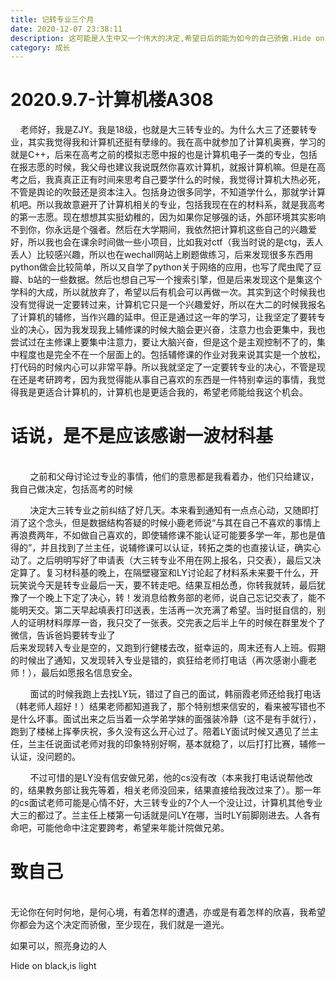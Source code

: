 ```yaml
---
title: 记转专业三个月
date: 2020-12-07 23:38:11
description: 这可能是人生中又一个伟大的决定,希望日后的能为如今的自己骄傲.Hide on black, is light
category: 成长
---
```

# 2020.9.7-计算机楼A308 
&nbsp;&nbsp;&nbsp;&nbsp;老师好，我是ZJY。我是18级，也就是大三转专业的。为什么大三了还要转专业，其实我觉得我和计算机还挺有孽缘的。我在高中就参加了计算机奥赛，学习的就是C++，后来在高考之前的模拟志愿中报的也是计算机电子一类的专业，包括在报志愿的时候，我父母也建议我说既然你喜欢计算机，就报计算机嘛。但是在高考之后，我真真正正有时间来思考自己要学什么的时候，我觉得计算机大热必死，不管是舆论的吹鼓还是资本注入。包括身边很多同学，不知道学什么，那就学计算机吧。所以我故意避开了计算机相关的专业，包括我现在在的材料系，就是我高考的第一志愿。现在想想其实挺幼稚的，因为如果你足够强的话，外部环境其实影响不到你，你永远是个强者。然后在大学期间，我依然把计算机这些自己的兴趣爱好，所以我也会在课余时间做一些小项目，比如我对ctf（我当时说的是ctg，丢人丢人）比较感兴趣，所以也在wechall网站上刷题做练习，后来发现很多东西用python做会比较简单，所以又自学了python关于网络的应用，也写了爬虫爬了豆瓣、b站的一些数据。然后也想自己写一个搜索引擎，但是后来发现这个是集这个学科的大成，所以就放弃了，希望以后有机会可以再做一次。其实到这个时候我也没有觉得说一定要转过来，计算机它只是一个兴趣爱好，所以在大二的时候我报名了计算机的辅修，当作兴趣的延申。但正是通过这一年的学习，让我坚定了要转专业的决心，因为我发现我上辅修课的时候大脑会更兴奋，注意力也会更集中，我也尝试过在主修课上要集中注意力，要让大脑兴奋，但是这个是主观控制不了的，集中程度也是完全不在一个层面上的。包括辅修课的作业对我来说其实是一个放松，打代码的时候内心可以非常平静。所以我就坚定了一定要转专业的决心，不管是现在还是考研跨考，因为我觉得能从事自己喜欢的东西是一件特别幸运的事情，我觉得我是更适合计算机的，计算机也是更适合我的，希望老师能给我这个机会。

# 话说，是不是应该感谢一波材科基
  <br/>
&nbsp;&nbsp;&nbsp;&nbsp;&nbsp;&nbsp;&nbsp;&nbsp;之前和父母讨论过专业的事情，他们的意思都是我看着办，他们只给建议，我自己做决定，包括高考的时候  
   
&nbsp;&nbsp;&nbsp;&nbsp;&nbsp;&nbsp;&nbsp;&nbsp;决定大三转专业之前纠结了好几天。本来看到通知有一点点心动，又随即打消了这个念头，但是数据结构答疑的时候小鹿老师说“与其在自己不喜欢的事情上再浪费两年，不如做自己喜欢的，即使辅修课不能认证可能要多学一年，那也是值得的”，并且找到了兰主任，说辅修课可以认证，转拓之类的也直接认证，确实心动了。之后明明写好了申请表（大三转专业不用在网上报名，只交表），最后又决定算了。复习材科基的晚上，在隔壁寝室和LY讨论起了材料系未来要干什么，开玩笑说今天是转专业最后一天，要不转走吧。结果互相怂恿，你转我就转，最后犹豫了一个晚上下定了决心，转！发消息给教务部的老师，说自己忘记交表了，能不能明天交。第二天早起填表打印送表，生活再一次充满了希望。当时挺自信的，别人的证明材料厚厚一沓，我只交了一张表。交完表之后半上午的时候在群里发个了微信，告诉爸妈要转专业了  
后来发现转入专业是空的，又跑到行健楼去改，挺幸运的，周末还有人上班。假期的时候出了通知，又发现转入专业是错的，疯狂给老师打电话（再次感谢小鹿老师！），最后如愿报名信息安全。  
   
&nbsp;&nbsp;&nbsp;&nbsp;&nbsp;&nbsp;&nbsp;&nbsp;面试的时候我跑上去找LY玩，错过了自己的面试，韩丽霞老师还给我打电话（韩老师人超好！）结果老师都知道我了，那个特别想来信安的，看来被写错也不是什么坏事。面试出来之后当着一众学弟学妹的面强装冷静（这不是有手就行），跑到了楼梯上挥拳庆祝，多久没有这么开心过了。陪着LY面试时候又遇见了兰主任，兰主任说面试老师对我的印象特别好啊，基本就稳了，以后打打比赛，辅修一认证，没问题的。  
   
&nbsp;&nbsp;&nbsp;&nbsp;&nbsp;&nbsp;&nbsp;&nbsp;不过可惜的是LY没有信安做兄弟，他的cs没有改（本来我打电话说帮他改的，结果教务部让我先等着，相关老师没回来，结果直接给我改过来了）。那一年的cs面试老师可能是心情不好，大三转专业的7个人一个没让过，计算机其他专业大三的都过了。兰主任上楼第一句话就是问LY在哪，当时LY前脚刚进去。人各有命吧，可能他命中注定要跨考，希望来年能计院做兄弟。
# 致自己
  <br/>
无论你在何时何地，是何心境，有着怎样的遭遇，亦或是有着怎样的欣喜，我希望你都会为这个决定而骄傲，至少现在，我们就是一道光。  
  
如果可以，照亮身边的人  
  
Hide on black,is light